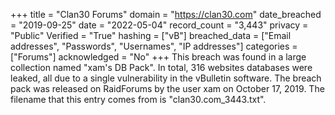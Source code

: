 +++
title = "Clan30 Forums"
domain = "https://clan30.com"
date_breached = "2019-09-25"
date = "2022-05-04"
record_count = "3,443"
privacy = "Public"
Verified = "True"
hashing = ["vB"]
breached_data = ["Email addresses", "Passwords", "Usernames", "IP addresses"]
categories = ["Forums"]
acknowledged = "No"
+++
This breach was found in a large collection named "xam's DB Pack". In total, 316 websites databases were leaked, all due to a single vulnerability in the vBulletin software. The breach pack was released on RaidForums by the user xam on October 17, 2019. The filename that this entry comes from is "clan30.com_3443.txt".
